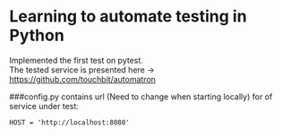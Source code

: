 # Learning to automate testing in Python
Implemented the first test on pytest. <br>
The tested service is presented here -> https://github.com/touchbit/automatron

###config.py
contains url (Need to change when starting locally) for of service under test:
```commandline
HOST = 'http://localhost:8080'
```
